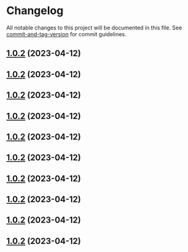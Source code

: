 # Changelog

All notable changes to this project will be documented in this file. See [commit-and-tag-version](https://github.com/absolute-version/commit-and-tag-version) for commit guidelines.

## [1.0.2](https://github.com/SharpSeeEr/commit-and-tag-version/compare/v11.2.1...v1.0.2) (2023-04-12)

## [1.0.2](https://github.com/SharpSeeEr/commit-and-tag-version/compare/v11.2.1...v1.0.2) (2023-04-12)

## [1.0.2](https://github.com/SharpSeeEr/commit-and-tag-version/compare/v11.2.1...v1.0.2) (2023-04-12)

## [1.0.2](https://github.com/SharpSeeEr/commit-and-tag-version/compare/v11.2.1...v1.0.2) (2023-04-12)

## [1.0.2](https://github.com/SharpSeeEr/commit-and-tag-version/compare/v11.2.1...v1.0.2) (2023-04-12)

## [1.0.2](https://github.com/SharpSeeEr/commit-and-tag-version/compare/v11.2.1...v1.0.2) (2023-04-12)

## [1.0.2](https://github.com/SharpSeeEr/commit-and-tag-version/compare/v11.2.1...v1.0.2) (2023-04-12)

## [1.0.2](https://github.com/SharpSeeEr/commit-and-tag-version/compare/v11.2.1...v1.0.2) (2023-04-12)

## [1.0.2](https://github.com/SharpSeeEr/commit-and-tag-version/compare/v11.2.1...v1.0.2) (2023-04-12)

## [1.0.2](https://github.com/SharpSeeEr/commit-and-tag-version/compare/v11.2.1...v1.0.2) (2023-04-12)
